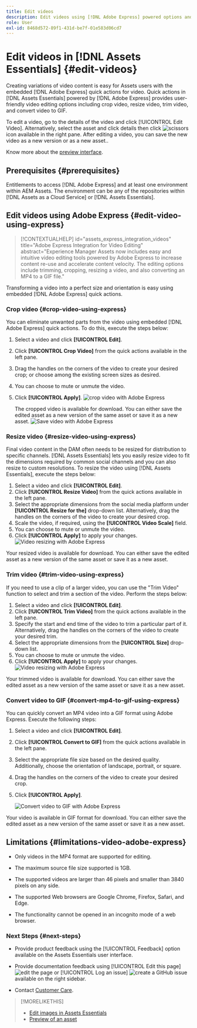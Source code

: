 ```yaml
---
title: Edit videos
description: Edit videos using [!DNL Adobe Express] powered options and save updated videos as versions.
role: User
exl-id: 8468d572-89f1-431d-be7f-01e583d06cd7
---
```

# Edit videos in [!DNL Assets Essentials] {#edit-videos}

Creating variations of video content is easy for Assets users with the embedded [!DNL Adobe Express] quick actions for video. Quick actions in [!DNL Assets Essentials] powered by [!DNL Adobe Express] provides user-friendly video editing options including crop video, resize video, trim video, and convert video to GIF.

To edit a video, go to the details of the video and click [!UICONTROL Edit Video]. Alternatively, select the asset and click details then click ![scissors](assets/do-not-localize/cut.svg) icon available in the right pane. After editing a video, you can save the new video as a new version or as a new asset..

Know more about the [preview interface](/help/using/navigate-view.md#preview-assets).

## Prerequisites {#prerequisites}

Entitlements to access [!DNL Adobe Express] and at least one environment within AEM Assets. The environment can be any of the repositories within [!DNL Assets as a Cloud Service] or [!DNL Assets Essentials].

## Edit videos using Adobe Express {#edit-video-using-express}

>[!CONTEXTUALHELP]
>id="assets_express_integration_videos"
>title="Adobe Express Integration for Video Editing"
>abstract="Experience Manager Assets now includes easy and intuitive video editing tools powered by Adobe Express to increase content re-use and accelerate content velocity. The editing options include trimming, cropping, resizing a video, and also converting an MP4 to a GIF file."

Transforming a video into a perfect size and orientation is easy using embedded [!DNL Adobe Express] quick actions.

### Crop video {#crop-video-using-express}

You can eliminate unwanted parts from the video using embedded [!DNL Adobe Express] quick actions. To do this, execute the steps below:

1. Select a video and click **[!UICONTROL Edit]**.
2. Click **[!UICONTROL Crop Video]** from the quick actions available in the left pane.
3. Drag the handles on the corners of the video to create your desired crop; or choose among the existing screen sizes as desired.
4. You can choose to mute or unmute the video. 
5. Click **[!UICONTROL Apply]**.
   ![crop video with Adobe Express](/help/using/assets/adobe-express-crop-video.png)
   
    The cropped video is available for download. You can either save the edited asset as a new version of the same asset or save it as a new asset. ![Save video with Adobe Express](/help/using/assets/adobe-express-save-video.png)

### Resize video {#resize-video-using-express}

Final video content in the DAM often needs to be resized for distribution to specific channels. [!DNL Assets Essentials] lets you easily resize video to fit the dimensions required by common social channels and you can also resize to custom resolutions. To resize the video using [!DNL Assets Essentials], execute the steps below: 

1. Select a video and click **[!UICONTROL Edit]**.
2. Click **[!UICONTROL Resize Video]** from the quick actions available in the left pane.
3. Select the appropriate dimensions from the social media platform under **[!UICONTROL Resize for the]** drop-down list. Alternatively, drag the handles on the corners of the video to create your desired crop.
4. Scale the video, if required, using the **[!UICONTROL Video Scale]** field.
5. You can choose to mute or unmute the video.
6. Click **[!UICONTROL Apply]** to apply your changes.
   ![Video resizing with Adobe Express](/help/using/assets/adobe-express-resize-video.png)

Your resized video is available for download. You can either save the edited asset as a new version of the same asset or save it as a new asset.

### Trim video {#trim-video-using-express}

If you need to use a clip of a larger video, you can use the "Trim Video" function to select and trim a section of the video. Perform the steps below:

1. Select a video and click **[!UICONTROL Edit]**.
2. Click **[!UICONTROL Trim Video]** from the quick actions available in the left pane.
3. Specify the start and end time of the video to trim a particular part of it. Alternatively, drag the handles on the corners of the video to create your desired trim.
4. Select the appropriate dimensions from the **[!UICONTROL Size]** drop-down list. 
5. You can choose to mute or unmute the video.
6. Click **[!UICONTROL Apply]** to apply your changes.
   ![Video resizing with Adobe Express](/help/using/assets/adobe-express-trim-video.png)

Your trimmed video is available for download. You can either save the edited asset as a new version of the same asset or save it as a new asset.

### Convert video to GIF {#convert-mp4-to-gif-using-express}

You can quickly convert an MP4 video into a GIF format using Adobe Express. Execute the following steps:

1. Select a video and click **[!UICONTROL Edit]**.
2. Click **[!UICONTROL Convert to GIF]** from the quick actions available in the left pane.
3. Select the appropriate file size based on the desired quality. Additionally, choose the orientation of landscape, portrait, or square.
4. Drag the handles on the corners of the video to create your desired crop.
5. Click **[!UICONTROL Apply]**.

    ![Convert video to GIF with Adobe Express](/help/using/assets/adobe-express-convert-video-to-gif.png)

Your video is available in GIF format for download. You can either save the edited asset as a new version of the same asset or save it as a new asset.

## Limitations {#limitations-video-adobe-express}

* Only videos in the MP4 format are supported for editing.

* The maximum source file size supported is 1GB.

* The supported videos are larger than 46 pixels and smaller than 3840 pixels on any side.

* The supported Web browsers are Google Chrome, Firefox, Safari, and Edge.

* The functionality cannot be opened in an incognito mode of a web browser.

### Next Steps {#next-steps}

* Provide product feedback using the [!UICONTROL Feedback] option available on the Assets Essentials user interface.

* Provide documentation feedback using [!UICONTROL Edit this page] ![edit the page](assets/do-not-localize/edit-page.png) or [!UICONTROL Log an issue] ![create a GitHub issue](assets/do-not-localize/github-issue.png) available on the right sidebar.

* Contact [Customer Care](https://experienceleague.adobe.com/?support-solution=General#support).

>[!MORELIKETHIS]
>
>* [Edit images in Assets Essentials](/help/using/edit-images.md)
>* [Preview of an asset](/help/using/navigate-view.md#preview-assets)
